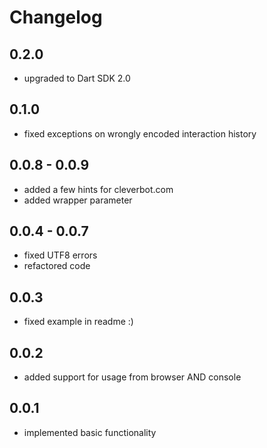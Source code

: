 # Changelog

## 0.2.0

- upgraded to Dart SDK 2.0

## 0.1.0

- fixed exceptions on wrongly encoded interaction history

## 0.0.8 - 0.0.9

- added a few hints for cleverbot.com
- added wrapper parameter

## 0.0.4 - 0.0.7

- fixed UTF8 errors
- refactored code

## 0.0.3

- fixed example in readme :)

## 0.0.2

- added support for usage from browser AND console

## 0.0.1

- implemented basic functionality
